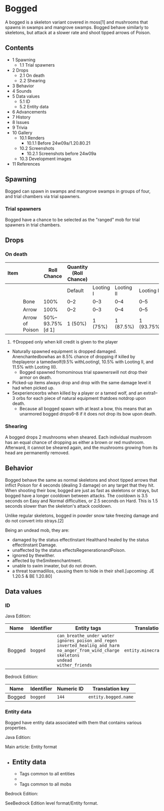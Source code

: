# Bogged
A bogged is a skeleton variant covered in moss[1] and mushrooms that spawns in swamps and mangrove swamps. Bogged behave similarly to skeletons, but attack at a slower rate and shoot tipped arrows of Poison.

## Contents
- 1 Spawning
	- 1.1 Trial spawners
- 2 Drops
	- 2.1 On death
	- 2.2 Shearing
- 3 Behavior
- 4 Sounds
- 5 Data values
	- 5.1 ID
	- 5.2 Entity data
- 6 Advancements
- 7 History
- 8 Issues
- 9 Trivia
- 10 Gallery
	- 10.1 Renders
		- 10.1.1 Before 24w09a/1.20.80.21
	- 10.2 Screenshots
		- 10.2.1 Screenshots before 24w09a
	- 10.3 Development images
- 11 References

## Spawning
Bogged can spawn in swamps and mangrove swamps in groups of four, and trial chambers via trial spawners.

### Trial spawners
Bogged have a chance to be selected as the "ranged" mob for trial spawners in trial chambers.

## Drops
### On death
| Item |                 | Roll Chance     | Quantity (Roll Chance) |           |            |             |
|------|-----------------|-----------------|------------------------|-----------|------------|-------------|
|      |                 |                 | Default                | Looting I | Looting II | Looting III |
|      | Bone            | 100%            | 0–2                    | 0–3       | 0–4        | 0–5         |
|      | Arrow           | 100%            | 0–2                    | 0–3       | 0–4        | 0–5         |
|      | Arrow of Poison | 50%–93.75%[d 1] | 1 (50%)                | 1 (75%)   | 1 (87.5%)  | 1 (93.75%)  |

1. ↑Dropped only when kill credit is given to the player

- Naturally spawned equipment is dropped damaged. Anenchantedbowhas an 8.5% chance of dropping if killed by theplayeror a tamedwolf(9.5% withLootingI, 10.5% with Looting II, and 11.5% with Looting III).
	- Bogged spawned fromominous trial spawnerswill not drop their armor on death.
- Picked-up items always drop and drop with the same damage level it had when picked up.
- 5experienceorbs when killed by a player or a tamed wolf, and an extra1–3 orbs for each piece of natural equipment thatdoes notdrop upon death.
	- Because all bogged spawn with at least a bow, this means that an unarmored bogged drops6–8 if it does not drop its bow upon death.

### Shearing
A bogged drops 2 mushrooms when sheared. Each individual mushroom has an equal chance of dropping as either a brown or red mushroom. Afterward, it cannot be sheared again, and the mushrooms growing from its head are permanently removed.

## Behavior
Bogged behave the same as normal skeletons and shoot tipped arrows that inflict Poison for 4 seconds (dealing 3 damage) on any target that they hit. When shooting their bow, bogged are just as fast as skeletons or strays, but bogged have a longer cooldown between attacks. The cooldown is 3.5 seconds on Easy and Normal difficulties, or 2.5 seconds on Hard. This is 1.5 seconds slower than the skeleton's attack cooldown.

Unlike regular skeletons, bogged in powder snow take freezing damage and do not convert into strays.[2]

Being an undead mob, they are: 

- damaged by the status effectInstant Healthand healed by the status effectInstant Damage.
- unaffected by the status effectsRegenerationandPoison.
- ignored by thewither.
- affected by theSmiteenchantment.
- unable to swim inwater, but do not drown.
- a threat toarmadillos, causing them to hide in their shell.‌[upcoming: JE 1.20.5 & BE 1.20.80]

## Data values
### ID
Java Edition:

| Name   | Identifier | Entity tags                                                                                                                                                                | Translation key           |
|--------|------------|----------------------------------------------------------------------------------------------------------------------------------------------------------------------------|---------------------------|
| Bogged | `bogged`   | `can_breathe_under_water`<br/>`ignores_poison_and_regen`<br/>`inverted_healing_and_harm`<br/>`no_anger_from_wind_charge`<br/>`skeletons`<br/>`undead`<br/>`wither_friends` | `entity.minecraft.bogged` |

Bedrock Edition:

| Name   | Identifier | Numeric ID | Translation key      |
|--------|------------|------------|----------------------|
| Bogged | `bogged`   | `144`      | `entity.bogged.name` |

### Entity data
Bogged have entity data associated with them that contains various properties.

Java Edition:

Main article: Entity format
- Entity data
	- 
	- Tags common to all entities
	- 
	- Tags common to all mobs

Bedrock Edition:

SeeBedrock Edition level format/Entity format.

